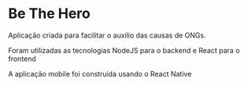 # Be The Hero
Aplicação criada para facilitar o auxilio das causas de ONGs.

Foram utilizadas as tecnologias NodeJS para o backend e React para o frontend

A aplicação mobile foi construida usando o React Native
